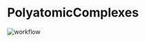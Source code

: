 # PolyatomicComplexes

![workflow](https://github.com/github/docs/actions/workflows/main.yml/badge.svg)
